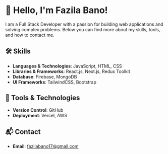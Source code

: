 # 👋 Hello, I'm Fazila Bano!

I am a Full Stack Developer with a passion for building web applications and solving complex problems. Below you can find more about my skills, tools, and how to contact me.

## 🛠 Skills

- **Languages & Technologies**: JavaScript, HTML, CSS
- **Libraries & Frameworks**: React.js, Next.js, Redux Toolkit
- **Database**: Firebase, MongoDB
- **UI Frameworks**: TailwindCSS, Bootstrap

## 🔧 Tools & Technologies

- **Version Control**: GitHub
- **Deployment**: Vercel, AWS

## 📬 Contact

- **Email**: [fazilabano17@gmail.com](mailto:fazilabano17@gmail.com)
